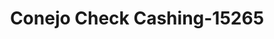---
f_zip-code: 91360
f_state-code: CA
title: Conejo Check Cashing-15265
f_phone: 805-379-9109
f_city-only: Thousand Oaks
f_address: 707 East Thousand Oaks Boulevard Thousand Oaks
f_location-unique-id: '15265'
slug: conejo-check-cashing-15265
updated-on: '2024-05-30T13:46:58.046Z'
created-on: '2024-05-30T13:36:59.803Z'
published-on: '2024-05-30T13:54:32.469Z'
f_city-state: cms/city/thousand-oaks-ca.md
f_company: cms/company/conejo-check-cashing.md
f_state: cms/state/california.md
layout: '[payday-loan].html'
tags: payday-loan
---